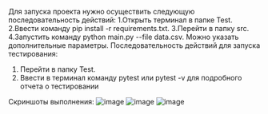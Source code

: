 Для запуска проекта нужно осуществить следующую последовательность действий:
1.Открыть терминал в папке Test.
2.Ввести команду pip install -r requirements.txt.
3.Перейти в папку src.
4.Запустить команду python main.py --file data.csv. Можно указать дополнительные параметры.
Последовательность действий для запуска тестирования:
1. Перейти в папку Test.
2. Ввести в терминал команду pytest или pytest -v для подробного отчета о тестировании

Скриншоты выполнения:
![image](https://github.com/user-attachments/assets/97e1a286-30d9-4f20-b84f-ce6448814d1d)
![image](https://github.com/user-attachments/assets/5abf6e01-ca68-45f3-b33c-8d127d8b78f6)
![image](https://github.com/user-attachments/assets/ff43d990-9181-4454-96e3-05c5fb6850ae)
